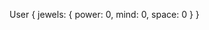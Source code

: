 User {
   jewels: {
                   power: 0,
                    mind: 0,
                    space: 0
                 }
}